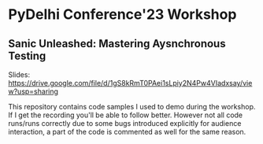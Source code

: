 # PyDelhi Conference'23 Workshop

## Sanic Unleashed: Mastering Aysnchronous Testing

Slides: https://drive.google.com/file/d/1gS8kRmT0PAei1sLpiy2N4Pw4VIadxsay/view?usp=sharing

This repository contains code samples I used to demo during the workshop. If I get the recording you'll be able to follow better. However not all code runs/runs correctly due to some bugs introduced explicitly for audience interaction, a part of the code is commented as well for the same reason.